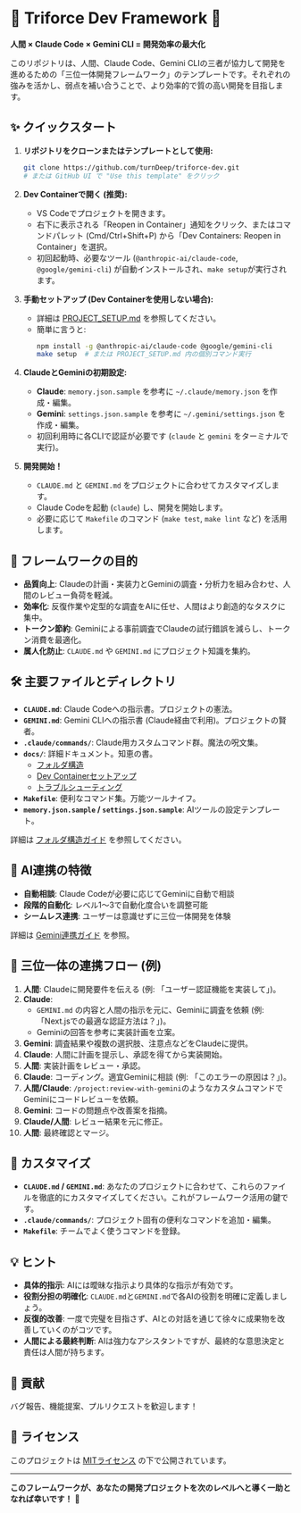 # 🔺 Triforce Dev Framework 🔺

**人間 × Claude Code × Gemini CLI = 開発効率の最大化**

このリポジトリは、人間、Claude Code、Gemini CLIの三者が協力して開発を進めるための「三位一体開発フレームワーク」のテンプレートです。それぞれの強みを活かし、弱点を補い合うことで、より効率的で質の高い開発を目指します。

## ✨ クイックスタート

1. **リポジトリをクローンまたはテンプレートとして使用:**
   ```bash
   git clone https://github.com/turnDeep/triforce-dev.git
   # または GitHub UI で "Use this template" をクリック
   ```

2. **Dev Containerで開く (推奨):**
   - VS Codeでプロジェクトを開きます。
   - 右下に表示される「Reopen in Container」通知をクリック、またはコマンドパレット (Cmd/Ctrl+Shift+P) から「Dev Containers: Reopen in Container」を選択。
   - 初回起動時、必要なツール (`@anthropic-ai/claude-code`, `@google/gemini-cli`) が自動インストールされ、`make setup`が実行されます。

3. **手動セットアップ (Dev Containerを使用しない場合):**
   - 詳細は [PROJECT_SETUP.md](PROJECT_SETUP.md) を参照してください。
   - 簡単に言うと:
     ```bash
     npm install -g @anthropic-ai/claude-code @google/gemini-cli
     make setup  # または PROJECT_SETUP.md 内の個別コマンド実行
     ```

4. **ClaudeとGeminiの初期設定:**
   - **Claude**: `memory.json.sample` を参考に `~/.claude/memory.json` を作成・編集。
   - **Gemini**: `settings.json.sample` を参考に `~/.gemini/settings.json` を作成・編集。
   - 初回利用時に各CLIで認証が必要です (`claude` と `gemini` をターミナルで実行)。

5. **開発開始！**
   - `CLAUDE.md` と `GEMINI.md` をプロジェクトに合わせてカスタマイズします。
   - Claude Codeを起動 (`claude`) し、開発を開始します。
   - 必要に応じて `Makefile` のコマンド (`make test`, `make lint` など) を活用します。

## 🎯 フレームワークの目的

- **品質向上**: Claudeの計画・実装力とGeminiの調査・分析力を組み合わせ、人間のレビュー負荷を軽減。
- **効率化**: 反復作業や定型的な調査をAIに任せ、人間はより創造的なタスクに集中。
- **トークン節約**: Geminiによる事前調査でClaudeの試行錯誤を減らし、トークン消費を最適化。
- **属人化防止**: `CLAUDE.md` や `GEMINI.md` にプロジェクト知識を集約。

## 🛠️ 主要ファイルとディレクトリ

- **`CLAUDE.md`**: Claude Codeへの指示書。プロジェクトの憲法。
- **`GEMINI.md`**: Gemini CLIへの指示書 (Claude経由で利用)。プロジェクトの賢者。
- **`.claude/commands/`**: Claude用カスタムコマンド群。魔法の呪文集。
- **`docs/`**: 詳細ドキュメント。知恵の書。
  - [フォルダ構造](docs/FOLDER_STRUCTURE.md)
  - [Dev Containerセットアップ](docs/DEVCONTAINER_SETUP.md)
  - [トラブルシューティング](docs/TROUBLESHOOTING.md)
- **`Makefile`**: 便利なコマンド集。万能ツールナイフ。
- **`memory.json.sample` / `settings.json.sample`**: AIツールの設定テンプレート。

詳細は [フォルダ構造ガイド](docs/FOLDER_STRUCTURE.md) を参照してください。

## 🤖 AI連携の特徴

- **自動相談**: Claude Codeが必要に応じてGeminiに自動で相談
- **段階的自動化**: レベル1〜3で自動化度合いを調整可能
- **シームレス連携**: ユーザーは意識せずに三位一体開発を体験

詳細は [Gemini連携ガイド](docs/GEMINI_INTEGRATION.md) を参照。

## 🤝 三位一体の連携フロー (例)

1. **人間**: Claudeに開発要件を伝える (例: 「ユーザー認証機能を実装して」)。
2. **Claude**:
   - `GEMINI.md` の内容と人間の指示を元に、Geminiに調査を依頼 (例: 「Next.jsでの最適な認証方法は？」)。
   - Geminiの回答を参考に実装計画を立案。
3. **Gemini**: 調査結果や複数の選択肢、注意点などをClaudeに提供。
4. **Claude**: 人間に計画を提示し、承認を得てから実装開始。
5. **人間**: 実装計画をレビュー・承認。
6. **Claude**: コーディング。適宜Geminiに相談 (例: 「このエラーの原因は？」)。
7. **人間/Claude**: `/project:review-with-gemini`のようなカスタムコマンドでGeminiにコードレビューを依頼。
8. **Gemini**: コードの問題点や改善案を指摘。
9. **Claude/人間**: レビュー結果を元に修正。
10. **人間**: 最終確認とマージ。

## 🔧 カスタマイズ

- **`CLAUDE.md` / `GEMINI.md`**: あなたのプロジェクトに合わせて、これらのファイルを徹底的にカスタマイズしてください。これがフレームワーク活用の鍵です。
- **`.claude/commands/`**: プロジェクト固有の便利なコマンドを追加・編集。
- **`Makefile`**: チームでよく使うコマンドを登録。

## 💡 ヒント

- **具体的指示**: AIには曖昧な指示より具体的な指示が有効です。
- **役割分担の明確化**: `CLAUDE.md`と`GEMINI.md`で各AIの役割を明確に定義しましょう。
- **反復的改善**: 一度で完璧を目指さず、AIとの対話を通じて徐々に成果物を改善していくのがコツです。
- **人間による最終判断**: AIは強力なアシスタントですが、最終的な意思決定と責任は人間が持ちます。

## 🙏 貢献

バグ報告、機能提案、プルリクエストを歓迎します！

## 📜 ライセンス

このプロジェクトは [MITライセンス](LICENSE) の下で公開されています。

---

**このフレームワークが、あなたの開発プロジェクトを次のレベルへと導く一助となれば幸いです！** 🚀
